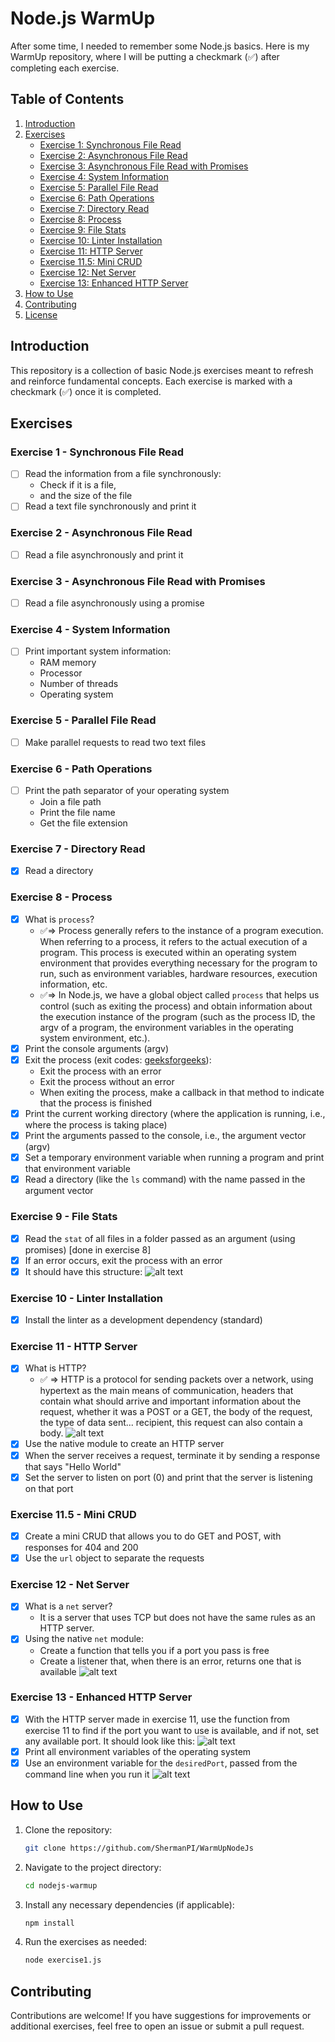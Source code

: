 # Node.js WarmUp

After some time, I needed to remember some Node.js basics. Here is my WarmUp repository, where I will be putting a checkmark (✅) after completing each exercise.

## Table of Contents

1. [Introduction](#introduction)
2. [Exercises](#exercises)
    - [Exercise 1: Synchronous File Read](#exercise-1---synchronous-file-read)
    - [Exercise 2: Asynchronous File Read](#exercise-2---asynchronous-file-read)
    - [Exercise 3: Asynchronous File Read with Promises](#exercise-3---asynchronous-file-read-with-promises)
    - [Exercise 4: System Information](#exercise-4---system-information)
    - [Exercise 5: Parallel File Read](#exercise-5---parallel-file-read)
    - [Exercise 6: Path Operations](#exercise-6---path-operations)
    - [Exercise 7: Directory Read](#exercise-7---directory-read)
    - [Exercise 8: Process](#exercise-8---process)
    - [Exercise 9: File Stats](#exercise-9---file-stats)
    - [Exercise 10: Linter Installation](#exercise-10---linter-installation)
    - [Exercise 11: HTTP Server](#exercise-11---http-server)
    - [Exercise 11.5: Mini CRUD](#exercise-115---mini-crud)
    - [Exercise 12: Net Server](#exercise-12---net-server)
    - [Exercise 13: Enhanced HTTP Server](#exercise-13---enhanced-http-server)
3. [How to Use](#how-to-use)
4. [Contributing](#contributing)
5. [License](#license)

## Introduction

This repository is a collection of basic Node.js exercises meant to refresh and reinforce fundamental concepts. Each exercise is marked with a checkmark (✅) once it is completed.

## Exercises

### Exercise 1 - Synchronous File Read
- [ ] Read the information from a file synchronously:
    - Check if it is a file,
    - and the size of the file
- [ ] Read a text file synchronously and print it

### Exercise 2 - Asynchronous File Read
- [ ] Read a file asynchronously and print it

### Exercise 3 - Asynchronous File Read with Promises
- [ ] Read a file asynchronously using a promise

### Exercise 4 - System Information
- [ ] Print important system information:
    - RAM memory
    - Processor 
    - Number of threads
    - Operating system

### Exercise 5 - Parallel File Read
- [ ] Make parallel requests to read two text files

### Exercise 6 - Path Operations
- [ ] Print the path separator of your operating system
    - Join a file path
    - Print the file name 
    - Get the file extension

### Exercise 7 - Directory Read
- [x] Read a directory

### Exercise 8 - Process
- [x] What is `process`?
    - ✅=> Process generally refers to the instance of a program execution. When referring to a process, it refers to the actual execution of a program. This process is executed within an operating system environment that provides everything necessary for the program to run, such as environment variables, hardware resources, execution information, etc.
    - ✅=> In Node.js, we have a global object called `process` that helps us control (such as exiting the process) and obtain information about the execution instance of the program (such as the process ID, the argv of a program, the environment variables in the operating system environment, etc.).
- [x] Print the console arguments (argv)
- [x] Exit the process (exit codes: [geeksforgeeks](https://www.geeksforgeeks.org/node-js-exit-codes/)):
    - Exit the process with an error
    - Exit the process without an error
    - When exiting the process, make a callback in that method to indicate that the process is finished
- [x] Print the current working directory (where the application is running, i.e., where the process is taking place)
- [x] Print the arguments passed to the console, i.e., the argument vector (argv)
- [x] Set a temporary environment variable when running a program and print that environment variable
- [x] Read a directory (like the `ls` command) with the name passed in the argument vector

### Exercise 9 - File Stats
- [x] Read the `stat` of all files in a folder passed as an argument (using promises) [done in exercise 8]
- [x] If an error occurs, exit the process with an error
- [x] It should have this structure:
    ![alt text](image-2.png)

### Exercise 10 - Linter Installation
- [x] Install the linter as a development dependency (standard)

### Exercise 11 - HTTP Server
- [x] What is HTTP?
    - ✅ => HTTP is a protocol for sending packets over a network, using hypertext as the main means of communication, headers that contain what should arrive and important information about the request, whether it was a POST or a GET, the body of the request, the type of data sent... recipient, this request can also contain a body.
    ![alt text](image-6.png)
- [x] Use the native module to create an HTTP server
- [x] When the server receives a request, terminate it by sending a response that says "Hello World"
- [x] Set the server to listen on port (0) and print that the server is listening on that port

### Exercise 11.5 - Mini CRUD
- [x] Create a mini CRUD that allows you to do GET and POST, with responses for 404 and 200
- [x] Use the `url` object to separate the requests

### Exercise 12 - Net Server
- [x] What is a `net` server?
    - It is a server that uses TCP but does not have the same rules as an HTTP server.
- [x] Using the native `net` module:
    - Create a function that tells you if a port you pass is free
    - Create a listener that, when there is an error, returns one that is available
    ![alt text](image-3.png)

### Exercise 13 - Enhanced HTTP Server
- [x] With the HTTP server made in exercise 11, use the function from exercise 11 to find if the port you want to use is available, and if not, set any available port. It should look like this:
    ![alt text](image-4.png)
- [x] Print all environment variables of the operating system
- [x] Use an environment variable for the `desiredPort`, passed from the command line when you run it
    ![alt text](image-7.png)

## How to Use

1. Clone the repository:
    ```bash
    git clone https://github.com/ShermanPI/WarmUpNodeJs
    ```
2. Navigate to the project directory:
    ```bash
    cd nodejs-warmup
    ```
3. Install any necessary dependencies (if applicable):
    ```bash
    npm install
    ```
4. Run the exercises as needed:
    ```bash
    node exercise1.js
    ```

## Contributing

Contributions are welcome! If you have suggestions for improvements or additional exercises, feel free to open an issue or submit a pull request.
